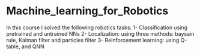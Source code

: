 # Machine_learning_for_Robotics

In this course I solved the following robotics tasks:
1- Classification using pretrained and untrained NNs
2- Localization: using three methods: baysain rule, Kalman filter and particles filter
3- Reinforcement learning: using Q-table, and QNN
